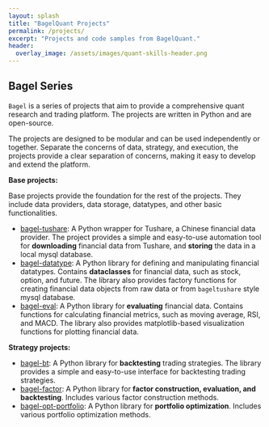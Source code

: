 ```yaml
---
layout: splash
title: "BagelQuant Projects"
permalink: /projects/
excerpt: "Projects and code samples from BagelQuant."
header:
  overlay_image: /assets/images/quant-skills-header.png
---
```


## Bagel Series

`Bagel` is a series of projects that aim to provide a comprehensive quant research and trading platform. The projects are written in Python and are open-source. 

The projects are designed to be modular and can be used independently or together. Separate the concerns of data, strategy, and execution, the projects provide a clear separation of concerns, making it easy to develop and extend the platform.

**Base projects:**

Base projects provide the foundation for the rest of the projects. They include data providers, data storage, datatypes, and other basic functionalities.

- [bagel-tushare](bagel-tushare/bagel-tushare.md): A Python wrapper for Tushare, a Chinese financial data provider. The project provides a simple and easy-to-use automation tool for **downloading** financial data from Tushare, and **storing** the data in a local mysql database.
- [bagel-datatype](https://github.com/bagelquant/bagel-datatype): A Python library for defining and manipulating financial datatypes. Contains **dataclasses** for financial data, such as stock, option, and future. The library also provides factory functions for creating financial data objects from raw data or from `bageltushare` style mysql database.
- [bagel-eval](https://github.com/bagelquant/bagel-eval): A Python library for **evaluating** financial data. Contains functions for calculating financial metrics, such as moving average, RSI, and MACD. The library also provides matplotlib-based visualization functions for plotting financial data.

**Strategy projects:**

- [bagel-bt](): A Python library for **backtesting** trading strategies. The library provides a simple and easy-to-use interface for backtesting trading strategies. 
- [bagel-factor](): A Python library for **factor construction, evaluation, and backtesting**. Includes various factor construction methods.
- [bagel-opt-portfolio](): A Python library for **portfolio optimization**. Includes various portfolio optimization methods.


